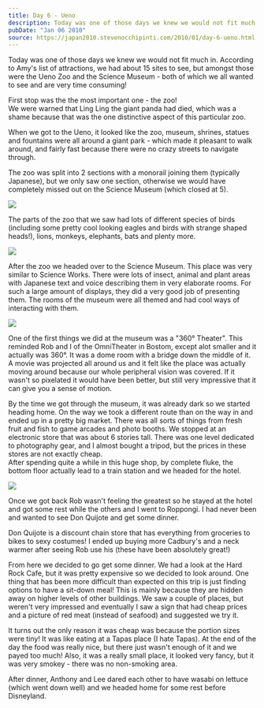 ```yaml
---
title: Day 6 - Ueno
description: Today was one of those days we knew we would not fit much in. According to Amy's list of attractions, we had about 15 sites to see, but amon...
pubDate: "Jan 06 2010"
source: https://japan2010.stevenocchipinti.com/2010/01/day-6-ueno.html
---
```


Today was one of those days we knew we would not fit much in. According to Amy's list of attractions, we had about 15 sites to see, but amongst those were the Ueno Zoo and the Science Museum - both of which we all wanted to see and are very time consuming!

First stop was the the most important one - the zoo!  
We were warned that Ling Ling the giant panda had died, which was a shame because that was the one distinctive aspect of this particular zoo.

When we got to the Ueno, it looked like the zoo, museum, shrines, statues and fountains were all around a giant park - which made it pleasant to walk around, and fairly fast because there were no crazy streets to navigate through.

The zoo was split into 2 sections with a monorail joining them (typically Japanese), but we only saw one section, otherwise we would have completely missed out on the Science Museum (which closed at 5).

[![](https://1.bp.blogspot.com/_l2YQkMP1pOU/S0NCiXQW80I/AAAAAAAAARc/gdPsY3Ui4rU/s400/DSC_0016.JPG)](https://1.bp.blogspot.com/_l2YQkMP1pOU/S0NCiXQW80I/AAAAAAAAARc/gdPsY3Ui4rU/s1600-h/DSC_0016.JPG)

The parts of the zoo that we saw had lots of different species of birds (including some pretty cool looking eagles and birds with strange shaped heads!), lions, monkeys, elephants, bats and plenty more.

[![](https://4.bp.blogspot.com/_l2YQkMP1pOU/S0NHxsRUGVI/AAAAAAAAAR0/oArP9LSAw7A/s320/DSC_0092.JPG)](https://4.bp.blogspot.com/_l2YQkMP1pOU/S0NHxsRUGVI/AAAAAAAAAR0/oArP9LSAw7A/s1600-h/DSC_0092.JPG)

After the zoo we headed over to the Science Museum. This place was very similar to Science Works. There were lots of insect, animal and plant areas with Japanese text and voice describing them in very elaborate rooms. For such a large amount of displays, they did a very good job of presenting them. The rooms of the museum were all themed and had cool ways of interacting with them.

[![](https://4.bp.blogspot.com/_l2YQkMP1pOU/S0NCitQgidI/AAAAAAAAARk/hQdidWoopOs/s400/DSC_0167.JPG)](https://4.bp.blogspot.com/_l2YQkMP1pOU/S0NCitQgidI/AAAAAAAAARk/hQdidWoopOs/s1600-h/DSC_0167.JPG)

One of the first things we did at the museum was a "360° Theater". This reminded Rob and I of the OmniTheater in Bostom, except alot smaller and it actually was 360°. It was a dome room with a bridge down the middle of it. A movie was projected all around us and it felt like the place was actually moving around because our whole peripheral vision was covered. If it wasn't so pixelated it would have been better, but still very impressive that it can give you a sense of motion.

By the time we got through the museum, it was already dark so we started heading home. On the way we took a different route than on the way in and ended up in a pretty big market. There was all sorts of things from fresh fruit and fish to game arcades and photo booths. We stopped at an electronic store that was about 6 stories tall. There was one level dedicated to photography gear, and I almost bought a tripod, but the prices in these stores are not exactly cheap.  
After spending quite a while in this huge shop, by complete fluke, the bottom floor actually lead to a train station and we headed for the hotel.

[![](https://2.bp.blogspot.com/_l2YQkMP1pOU/S0NCjMo0WcI/AAAAAAAAARs/75U8979VKTc/s400/DSC_0229.JPG)](https://2.bp.blogspot.com/_l2YQkMP1pOU/S0NCjMo0WcI/AAAAAAAAARs/75U8979VKTc/s1600-h/DSC_0229.JPG)

Once we got back Rob wasn't feeling the greatest so he stayed at the hotel and got some rest while the others and I went to Roppongi. I had never been and wanted to see Don Quijote and get some dinner.

Don Quijote is a discount chain store that has everything from groceries to bikes to sexy costumes! I ended up buying more Cadbury's and a neck warmer after seeing Rob use his (these have been absolutely great!)

From here we decided to go get some dinner. We had a look at the Hard Rock Cafe, but it was pretty expensive so we decided to look around. One thing that has been more difficult than expected on this trip is just finding options to have a sit-down meal! This is mainly because they are hidden away on higher levels of other buildings. We saw a couple of places, but weren't very impressed and eventually I saw a sign that had cheap prices and a picture of red meat (instead of seafood) and suggested we try it.

It turns out the only reason it was cheap was because the portion sizes were tiny! It was like eating at a Tapas place (I hate Tapas). At the end of the day the food was really nice, but there just wasn't enough of it and we payed too much! Also, it was a really small place, it looked very fancy, but it was very smokey - there was no non-smoking area.

After dinner, Anthony and Lee dared each other to have wasabi on lettuce (which went down well) and we headed home for some rest before Disneyland.
